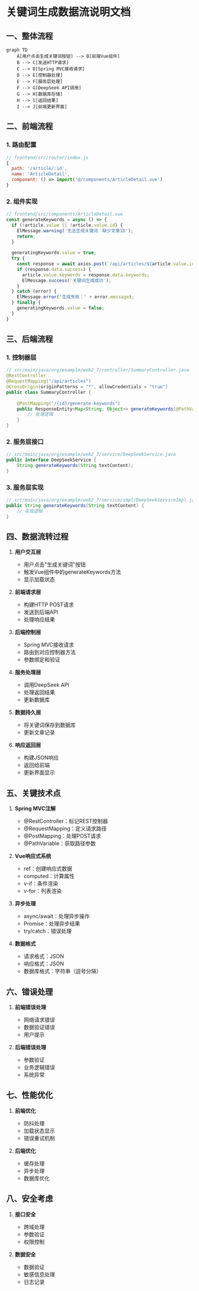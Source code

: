 # 关键词生成数据流说明文档

## 一、整体流程

```mermaid
graph TD
    A[用户点击生成关键词按钮] --> B[前端Vue组件]
    B --> C[发送HTTP请求]
    C --> D[Spring MVC接收请求]
    D --> E[控制器处理]
    E --> F[服务层处理]
    F --> G[DeepSeek API调用]
    G --> H[数据库存储]
    H --> I[返回结果]
    I --> J[前端更新界面]
```

## 二、前端流程

### 1. 路由配置

```javascript
// frontend/src/router/index.js
{
  path: '/article/:id',
  name: 'ArticleDetail',
  component: () => import('@/components/ArticleDetail.vue')
}
```

### 2. 组件实现

```javascript
// frontend/src/components/ArticleDetail.vue
const generateKeywords = async () => {
  if (!article.value || !article.value.id) {
    ElMessage.warning('无法生成关键词：缺少文章ID');
    return;
  }
  
  generatingKeywords.value = true;
  try {
    const response = await axios.post(`/api/articles/${article.value.id}/generate-keywords`);
    if (response.data.success) {
      article.value.keywords = response.data.keywords;
      ElMessage.success('关键词生成成功');
    }
  } catch (error) {
    ElMessage.error('生成失败：' + error.message);
  } finally {
    generatingKeywords.value = false;
  }
}
```

## 三、后端流程

### 1. 控制器层

```java
// src/main/java/org/example/web2_7/controller/SummaryController.java
@RestController
@RequestMapping("/api/articles")
@CrossOrigin(originPatterns = "*", allowCredentials = "true")
public class SummaryController {
  
    @PostMapping("/{id}/generate-keywords")
    public ResponseEntity<Map<String, Object>> generateKeywords(@PathVariable("id") Integer id) {
        // 处理逻辑
    }
}
```

### 2. 服务层接口

```java
// src/main/java/org/example/web2_7/service/DeepSeekService.java
public interface DeepSeekService {
    String generateKeywords(String textContent);
}
```

### 3. 服务层实现

```java
// src/main/java/org/example/web2_7/service/impl/DeepSeekServiceImpl.java
public String generateKeywords(String textContent) {
    // 实现逻辑
}
```

## 四、数据流转过程

1. **用户交互层**

   - 用户点击"生成关键词"按钮
   - 触发Vue组件中的generateKeywords方法
   - 显示加载状态
2. **前端请求层**

   - 构建HTTP POST请求
   - 发送到后端API
   - 处理响应结果
3. **后端控制层**

   - Spring MVC接收请求
   - 路由到对应控制器方法
   - 参数绑定和验证
4. **服务处理层**

   - 调用DeepSeek API
   - 处理返回结果
   - 更新数据库
5. **数据持久层**

   - 将关键词保存到数据库
   - 更新文章记录
6. **响应返回层**

   - 构建JSON响应
   - 返回给前端
   - 更新界面显示

## 五、关键技术点

1. **Spring MVC注解**

   - @RestController：标记REST控制器
   - @RequestMapping：定义请求路径
   - @PostMapping：处理POST请求
   - @PathVariable：获取路径参数
2. **Vue响应式系统**

   - ref：创建响应式数据
   - computed：计算属性
   - v-if：条件渲染
   - v-for：列表渲染
3. **异步处理**

   - async/await：处理异步操作
   - Promise：处理异步结果
   - try/catch：错误处理
4. **数据格式**

   - 请求格式：JSON
   - 响应格式：JSON
   - 数据库格式：字符串（逗号分隔）

## 六、错误处理

1. **前端错误处理**

   - 网络请求错误
   - 数据验证错误
   - 用户提示
2. **后端错误处理**

   - 参数验证
   - 业务逻辑错误
   - 系统异常

## 七、性能优化

1. **前端优化**

   - 防抖处理
   - 加载状态显示
   - 错误重试机制
2. **后端优化**

   - 缓存处理
   - 异步处理
   - 数据库优化

## 八、安全考虑

1. **接口安全**

   - 跨域处理
   - 参数验证
   - 权限控制
2. **数据安全**

   - 数据验证
   - 敏感信息处理
   - 日志记录
